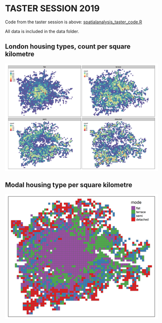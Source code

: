 # TASTER SESSION 2019

Code from the taster session is above: [spatialanalysis_taster_code.R](https://github.com/DanOlner/spatialanalysistastersession/blob/master/spatialanalysis_taster_code.R)

All data is included in the data folder.

## London housing types, count per square kilometre

![types](https://github.com/DanOlner/spatialanalysistastersession/blob/master/outputs/typemap.png)

## Modal housing type per square kilometre

![modal](https://github.com/DanOlner/spatialanalysistastersession/blob/master/outputs/modal.png)
